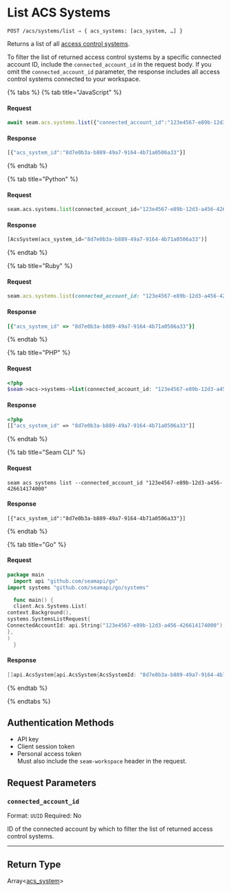 # List ACS Systems

```
POST /acs/systems/list ⇒ { acs_systems: [acs_system, …] }
```

Returns a list of all [access control systems](https://docs.seam.co/latest/capability-guides/access-systems).

To filter the list of returned access control systems by a specific connected account ID, include the `connected_account_id` in the request body. If you omit the `connected_account_id` parameter, the response includes all access control systems connected to your workspace.

{% tabs %}
{% tab title="JavaScript" %}
#### Request

```javascript
await seam.acs.systems.list({"connected_account_id":"123e4567-e89b-12d3-a456-426614174000"})
```

#### Response

```javascript
[{"acs_system_id":"8d7e0b3a-b889-49a7-9164-4b71a0506a33"}]
```
{% endtab %}

{% tab title="Python" %}
#### Request

```python
seam.acs.systems.list(connected_account_id="123e4567-e89b-12d3-a456-426614174000")
```

#### Response

```python
[AcsSystem(acs_system_id="8d7e0b3a-b889-49a7-9164-4b71a0506a33")]
```
{% endtab %}

{% tab title="Ruby" %}
#### Request

```ruby
seam.acs.systems.list(connected_account_id: "123e4567-e89b-12d3-a456-426614174000")
```

#### Response

```ruby
[{"acs_system_id" => "8d7e0b3a-b889-49a7-9164-4b71a0506a33"}]
```
{% endtab %}

{% tab title="PHP" %}
#### Request

```php
<?php
$seam->acs->systems->list(connected_account_id: "123e4567-e89b-12d3-a456-426614174000")
```

#### Response

```php
<?php
[["acs_system_id" => "8d7e0b3a-b889-49a7-9164-4b71a0506a33"]]
```
{% endtab %}

{% tab title="Seam CLI" %}
#### Request

```seam_cli
seam acs systems list --connected_account_id "123e4567-e89b-12d3-a456-426614174000"
```

#### Response

```seam_cli
[{"acs_system_id":"8d7e0b3a-b889-49a7-9164-4b71a0506a33"}]
```
{% endtab %}

{% tab title="Go" %}
#### Request

```go
package main
  import api "github.com/seamapi/go"
import systems "github.com/seamapi/go/systems"

  func main() {
  client.Acs.Systems.List(
context.Background(),
systems.SystemsListRequest{
ConnectedAccountId: api.String("123e4567-e89b-12d3-a456-426614174000"),
},
)
  }
```

#### Response

```go
[]api.AcsSystem{api.AcsSystem{AcsSystemId: "8d7e0b3a-b889-49a7-9164-4b71a0506a33"}}
```
{% endtab %}

{% endtabs %}

## Authentication Methods

- API key
- Client session token
- Personal access token
  <br>Must also include the `seam-workspace` header in the request.

## Request Parameters

### `connected_account_id`

Format: `UUID`
Required: No

ID of the connected account by which to filter the list of returned access control systems.

***

## Return Type

Array<[acs\_system](./)>
